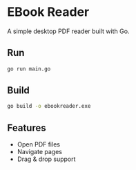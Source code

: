 # EBook Reader

A simple desktop PDF reader built with Go.

## Run

```bash
go run main.go
```

## Build

```bash
go build -o ebookreader.exe
```

## Features

- Open PDF files
- Navigate pages
- Drag & drop support

